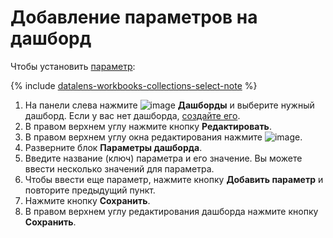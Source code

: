 # Добавление параметров на дашборд

Чтобы установить [параметр](../../dashboard/dashboard_parameters.md#params-dash):


{% include [datalens-workbooks-collections-select-note](../../../_includes/datalens/operations/datalens-workbooks-collections-select-note.md) %}


1. На панели слева нажмите ![image](../../../_assets/datalens/dashboard-0523.svg) **Дашборды** и выберите нужный дашборд. Если у вас нет дашборда, [создайте его](../dashboard/create.md).
1. В правом верхнем углу нажмите кнопку **Редактировать**.
1. В правом верхнем углу окна редактирования нажмите ![image](../../../_assets/settings.svg).
1. Разверните блок **Параметры дашборда**.
1. Введите название (ключ) параметра и его значение. Вы можете ввести несколько значений для параметра.
1. Чтобы ввести еще параметр, нажмите кнопку **Добавить параметр** и повторите предыдущий пункт.
1. Нажмите кнопку **Сохранить**.
1. В правом верхнем углу редактирования дашборда нажмите кнопку **Сохранить**.